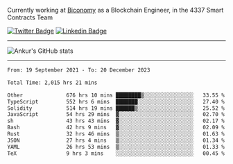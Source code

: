 Currently working at [Biconomy](https://biconomy.io/) as a Blockchain Engineer, in the 4337 Smart Contracts Team

 [![Twitter Badge](https://img.shields.io/badge/-@ankurdubey521-1ca0f1?style=flat-square&labelColor=1ca0f1&logo=twitter&logoColor=white&link=https://twitter.com/ankurdubey521)](https://twitter.com/ankurdubey521) [![Linkedin Badge](https://img.shields.io/badge/-ankurdubey521-blue?style=flat-square&logo=Linkedin&logoColor=white&link=https://www.linkedin.com/in/ankurdubey521/)](https://www.linkedin.com/in/ankurdubey521/)

<hr/>

![Ankur's GitHub stats](https://github-readme-stats.vercel.app/api?username=ankurdubey521&count_private=true&theme=radical)

<hr/>

<!--START_SECTION:waka-->

```txt
From: 19 September 2021 - To: 20 December 2023

Total Time: 2,015 hrs 21 mins

Other              676 hrs 10 mins ████████▒░░░░░░░░░░░░░░░░   33.55 %
TypeScript         552 hrs 6 mins  ███████░░░░░░░░░░░░░░░░░░   27.40 %
Solidity           514 hrs 19 mins ██████▒░░░░░░░░░░░░░░░░░░   25.52 %
JavaScript         54 hrs 29 mins  ▓░░░░░░░░░░░░░░░░░░░░░░░░   02.70 %
sh                 43 hrs 43 mins  ▓░░░░░░░░░░░░░░░░░░░░░░░░   02.17 %
Bash               42 hrs 9 mins   ▓░░░░░░░░░░░░░░░░░░░░░░░░   02.09 %
Rust               32 hrs 46 mins  ▒░░░░░░░░░░░░░░░░░░░░░░░░   01.63 %
JSON               27 hrs 4 mins   ▒░░░░░░░░░░░░░░░░░░░░░░░░   01.34 %
YAML               26 hrs 53 mins  ▒░░░░░░░░░░░░░░░░░░░░░░░░   01.33 %
TeX                9 hrs 3 mins    ░░░░░░░░░░░░░░░░░░░░░░░░░   00.45 %
```

<!--END_SECTION:waka-->
